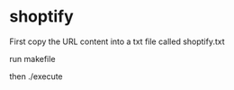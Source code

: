 # shoptify

First copy the URL content into a txt file called shoptify.txt

run makefile

then ./execute
